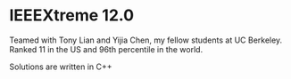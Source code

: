 # IEEEXtreme 12.0 

Teamed with Tony Lian and Yijia Chen, my fellow students at UC Berkeley. Ranked 11 in the US and 96th percentile in the world.

Solutions are written in C++

